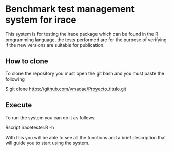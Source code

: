 # Benchmark test management system for irace

This system is for testing the irace package which can be found in the R programming language, the tests performed are for the purpose of verifying if the new versions are suitable for publication.

## How to clone

To clone the repository you must open the git bash and you must paste the following

$ git clone https://github.com/vmadae/Proyecto_titulo.git

## Execute

To run the system you can do it as follows:

Rscript iracetester.R -h

With this you will be able to see all the functions and a brief description that will guide you to start using the system.
